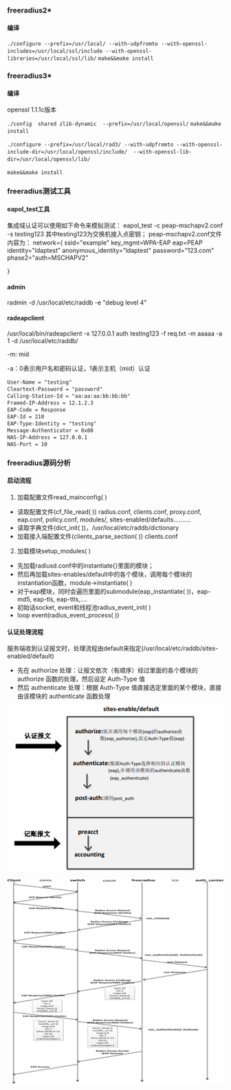 ### freeradius2*
#### 编译

`./configure --prefix=/usr/local/ --with-udpfromto --with-openssl-includes=/usr/local/ssl/include --with-openssl-libraries=/usr/local/ssl/lib/`
`make&&make install`

### freeradius3*
#### 编译
openssl 1.1.1c版本

`./config  shared zlib-dynamic  --prefix=/usr/local/openssl/`
`make&&make install`

`./configure --prefix=/usr/local/rad3/ --with-udpfromto --with-openssl-include-dir=/usr/local/openssl/include/  --with-openssl-lib-dir=/usr/local/openssl/lib/`

`make&&make install`


### freeradius测试工具
#### eapol_test工具

集成域认证可以使用如下命令来模拟测试：
eapol_test -c peap-mschapv2.conf -s testing123
其中testing123为交换机接入点密钥；
peap-mschapv2.conf文件内容为：
network={
    ssid="example"
     key_mgmt=WPA-EAP
     eap=PEAP
     identity="ldaptest"
     anonymous_identity="ldaptest"
     password="123.com"
    phase2="auth=MSCHAPV2"

}

#### admin
 radmin -d  /usr/local/etc/raddb  -e "debug level 4"

#### radeapclient
/usr/local/bin/radeapclient -x 127.0.0.1 auth testing123 -f req.txt -m aaaaa -a 1 -d /usr/local/etc/raddb/

-m: mid

-a：0表示用户名和密码认证，1表示主机（mid）认证

```
User-Name = "testing"
Cleartext-Password = "password"
Calling-Station-Id = "aa:aa:aa:bb:bb:bb"
Framed-IP-Address = 12.1.2.3
EAP-Code = Response
EAP-Id = 210
EAP-Type-Identity = "testing"
Message-Authenticator = 0x00
NAS-IP-Address = 127.0.0.1
NAS-Port = 10
```


### freeradius源码分析
#### 启动流程
1. 加载配置文件read_mainconfig( )

* 读取配置文件(cf_file_read( )) radius.conf, clients.conf, proxy.conf, eap.conf, policy.conf, modules/, sites-enabled/defaults……….
* 读取字典文件(dict_init( ))，/usr/local/etc/raddb/dictionary
* 加载接入端配置文件(clients_parse_section( )) clients.conf

2. 加载模块setup_modules( )

* 先加载radiusd.conf中的instantiate{}里面的模块；
* 然后再加载sites-enables/default中的各个模块，调用每个模块的instantiation函数，module->instantiate( )
* 对于eap模块，同时会遍历里面的submodule(eap_instantiate( ))，eap-md5, eap-tls, eap-ttls,….
* 初始话socket, event和线程池radius_event_init( )
* loop event(radius_event_process( ))


#### 认证处理流程
服务端收到认证报文时，处理流程由default来指定(/usr/local/etc/raddb/sites-enabled/default)
* 先在 authorize 处理：让报文依次（有顺序）经过里面的各个模块的 authorize 函数的处理，然后设定 Auth-Type 值
* 然后 authenticate 处理：根据 Auth-Type 值直接选定里面的某个模块，直接由该模块的 authenticate 函数处理
  
![freeradius处理流程](freeradius认证处理流程.png)

![nac自定义流程](nac自定义认证流程.jpg)